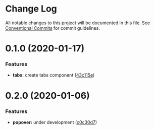 # Change Log

All notable changes to this project will be documented in this file.
See [Conventional Commits](https://conventionalcommits.org) for commit guidelines.

# 0.1.0 (2020-01-17)


### Features

* **tabs:** create tabs component ([43c115e](https://github.com/knack-ux/knack-ux/commit/43c115e))





# 0.2.0 (2020-01-06)


### Features

* **popover:** under development ([c0c30d7](https://github.com/knack-ux/knack-ux/commit/c0c30d7))
